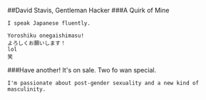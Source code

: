 
##David Stavis, Gentleman Hacker
###A Quirk of Mine
```
I speak Japanese fluently.

Yoroshiku onegaishimasu!
よろしくお願いします！
lol
笑
```
###Have another! It's on sale. Two fo wan special.
```
I'm passionate about post-gender sexuality and a new kind of masculinity.
```
